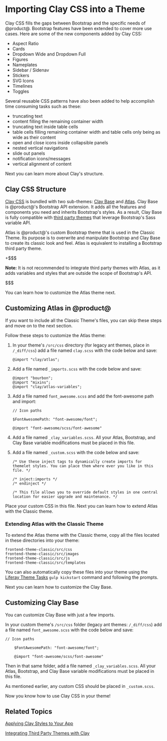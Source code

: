 # Importing Clay CSS into a Theme [](id=importing-clay-css-into-a-theme)

Clay CSS fills the gaps between Bootstrap and the specific needs of @product@. 
Bootstrap features have been extended to cover more use cases. Here are some of 
the new components added by Clay CSS: 

- Aspect Ratio
- Cards
- Dropdown Wide and Dropdown Full
- Figures
- Nameplates
- Sidebar / Sidenav
- Stickers
- SVG Icons
- Timelines
- Toggles

Several reusable CSS patterns have also been added to help accomplish time 
consuming tasks such as these:

- truncating text
- content filling the remaining container width
- truncating text inside table cells
- table cells filling remaining container width and table cells only being as 
  wide as their content
- open and close icons inside collapsible panels
- nested vertical navigations
- slide out panels
- notification icons/messages
- vertical alignment of content

Next you can learn more about Clay's structure.

## Clay CSS Structure [](id=clay-css-structure)

[Clay CSS](https://claycss.com/) 
is bundled with two sub-themes: 
[Clay Base](https://github.com/liferay/liferay-portal/tree/7.1.x/modules/apps/foundation/frontend-theme/frontend-theme-styled/src/main/resources/META-INF/resources/_styled/css/clay) 
and 
[Atlas](https://github.com/liferay/liferay-portal/tree/7.1.x/modules/apps/foundation/frontend-theme/frontend-theme-styled/src/main/resources/META-INF/resources/_styled/css/clay/atlas). 
Clay Base is @product@'s Bootstrap API extension. It adds all the features and 
components you need and inherits Bootstrap's styles. As a result, Clay Base is 
fully compatible with 
[third party themes](/develop/tutorials/-/knowledge_base/7-1/integrating-third-party-themes-with-clay) 
that leverage Bootstrap's Sass variable API.

Atlas is @product@'s custom Bootstrap theme that is used in the Classic Theme. 
Its purpose is to overwrite and manipulate Bootstrap and Clay Base to create its 
classic look and feel. Atlas is equivalent to installing a Bootstrap third party 
theme.

+$$$

**Note:** It is not recommended to integrate third party themes with Atlas, as
it adds variables and styles that are outside the scope of Bootstrap's API.

$$$

You can learn how to customize the Atlas theme next.

## Customizing Atlas in @product@ [](id=customizing-atlas-in-liferay)

If you want to include all the Classic Theme's files, you can skip these steps
and move on to the next section.

Follow these steps to customize the Atlas theme:

1.  In your theme's `/src/css` directory (for legacy ant themes, place in
    `/_diff/css`) add a file named `clay.scss` with the code below and save:

        @import "clay/atlas";

2.  Add a file named `_imports.scss` with the code below and save:

        @import "bourbon";
        @import "mixins";
        @import "clay/atlas-variables";


3.  Add a file named `font_awesome.scss` and add the font-awesome path and 
    import:

        // Icon paths
        
        $FontAwesomePath: "font-awesome/font";
        
        @import "font-awesome/scss/font-awesome"
 
4.  Add a file named `_clay_variables.scss`. All your Atlas, Bootstrap, and Clay 
    Base variable modifications must be placed in this file.

4.  Add a file named `_custom.scss` with the code below and save:

        /* Use these inject tags to dynamically create imports for 
        themelet styles. You can place them where ever you like in this file. */
        
        /* inject:imports */
        /* endinject */
        
        /* This file allows you to override default styles in one central 
        location for easier upgrade and maintenance. */

Place your custom CSS in this file. Next you can learn how to extend Atlas with
the Classic theme.

### Extending Atlas with the Classic Theme [](id=extending-atlas-with-the-classic-theme)

To extend the Atlas theme with the Classic theme, copy all the files located in
these directories into your theme:

    frontend-theme-classic/src/css
    frontend-theme-classic/src/images
    frontend-theme-classic/src/js
    frontend-theme-classic/src/templates

You can also automatically copy these files into your theme using the 
[Liferay Theme Tasks](/develop/reference/-/knowledge_base/7-1/theme-gulp-tasks) 
`gulp kickstart` command and following the prompts.

Next you can learn how to customize the Clay Base.

## Customizing Clay Base [](id=customizing-clay-base-in-liferay)

You can customize Clay Base with just a few imports.

In your custom theme's `/src/css` folder (legacy ant themes: 
`/_diff/css`) add a file named `font_awesome.scss` with the code below and save:

    // Icon paths
    
        $FontAwesomePath: "font-awesome/font";
        
        @import "font-awesome/scss/font-awesome"

Then in that same folder, add a file named `_clay_variables.scss`. All your
Atlas, Bootstrap, and Clay Base variable modifications must be placed in this
file.

As mentioned earlier, any custom CSS should be placed in `_custom.scss`.

Now you know how to use Clay CSS in your theme!

## Related Topics [](id=related-topics)

[Applying Clay Styles to Your App](/develop/tutorials/-/knowledge_base/7-1/applying-clay-styles-to-your-app)

[Integrating Third Party Themes with Clay](/develop/tutorials/-/knowledge_base/7-1/integrating-third-party-themes-with-clay)